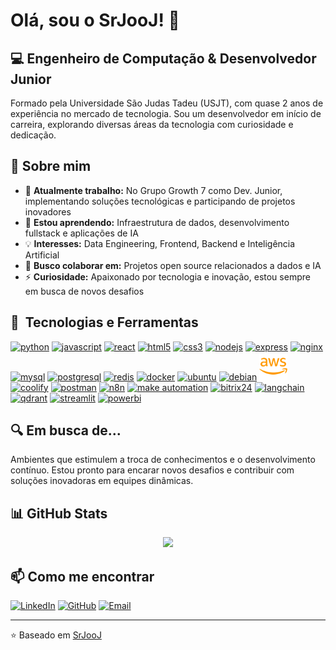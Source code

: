 # Olá, sou o SrJooJ! 👋

## 💻 Engenheiro de Computação & Desenvolvedor Junior

Formado pela Universidade São Judas Tadeu (USJT), com quase 2 anos de experiência no mercado de tecnologia. Sou um desenvolvedor em início de carreira, explorando diversas áreas da tecnologia com curiosidade e dedicação.

## 🚀 Sobre mim

- 🔭 **Atualmente trabalho:** No Grupo Growth 7 como Dev. Junior, implementando soluções tecnológicas e participando de projetos inovadores
- 🌱 **Estou aprendendo:** Infraestrutura de dados, desenvolvimento fullstack e aplicações de IA
- 💡 **Interesses:** Data Engineering, Frontend, Backend e Inteligência Artificial
- 🤝 **Busco colaborar em:** Projetos open source relacionados a dados e IA
- ⚡ **Curiosidade:** Apaixonado por tecnologia e inovação, estou sempre em busca de novos desafios

<h2> 🚀 &nbsp;Tecnologias e Ferramentas</h2>

<p align="left">
  <a href="https://www.python.org/" target="_blank"><img src="https://cdn.jsdelivr.net/gh/devicons/devicon/icons/python/python-original.svg" alt="python" width="45" height="45"/></a>
  <a href="https://developer.mozilla.org/en-US/docs/Web/JavaScript" target="_blank"><img src="https://cdn.jsdelivr.net/gh/devicons/devicon/icons/javascript/javascript-original.svg" alt="javascript" width="45" height="45"/></a>
  <a href="https://reactjs.org/" target="_blank"><img src="https://cdn.jsdelivr.net/gh/devicons/devicon/icons/react/react-original.svg" alt="react" width="45" height="45"/></a>
  <a href="https://developer.mozilla.org/en-US/docs/Web/HTML" target="_blank"><img src="https://cdn.jsdelivr.net/gh/devicons/devicon/icons/html5/html5-original.svg" alt="html5" width="45" height="45"/></a>
  <a href="https://developer.mozilla.org/en-US/docs/Web/CSS" target="_blank"><img src="https://cdn.jsdelivr.net/gh/devicons/devicon/icons/css3/css3-original.svg" alt="css3" width="45" height="45"/></a>
  <a href="https://nodejs.org/" target="_blank"><img src="https://cdn.jsdelivr.net/gh/devicons/devicon/icons/nodejs/nodejs-plain-wordmark.svg" alt="nodejs" width="55" height="55"/></a>
  <a href="https://expressjs.com/" target="_blank"><img src="https://img.icons8.com/officel/80/express-js.png" alt="express" width="45" height="45"/></a>
  <a href="https://nginx.org/" target="_blank"><img src="https://cdn.jsdelivr.net/gh/devicons/devicon/icons/nginx/nginx-original.svg" alt="nginx" width="45" height="45"/></a>
  <a href="https://www.mysql.com/" target="_blank"><img src="https://cdn.jsdelivr.net/gh/devicons/devicon/icons/mysql/mysql-original.svg" alt="mysql" width="45" height="45"/></a>
  <a href="https://www.postgresql.org/" target="_blank"><img src="https://cdn.jsdelivr.net/gh/devicons/devicon/icons/postgresql/postgresql-original.svg" alt="postgresql" width="45" height="45"/></a>
  <a href="https://redis.io/" target="_blank"><img src="https://cdn.jsdelivr.net/gh/devicons/devicon/icons/redis/redis-original.svg" alt="redis" width="45" height="45"/></a>
  <a href="https://www.docker.com/" target="_blank"><img src="https://cdn.jsdelivr.net/gh/devicons/devicon/icons/docker/docker-original.svg" alt="docker" width="45" height="45"/></a>
  <a href="https://ubuntu.com/" target="_blank"><img src="https://cdn.worldvectorlogo.com/logos/ubuntu-4.svg" alt="ubuntu" width="45" height="45"/></a>
  <a href="https://www.debian.org/" target="_blank"><img src="https://cdn.jsdelivr.net/gh/devicons/devicon/icons/debian/debian-original.svg" alt="debian" width="45" height="45"/></a>
  <a href="https://aws.amazon.com/" target="_blank"><img src="https://raw.githubusercontent.com/devicons/devicon/master/icons/amazonwebservices/amazonwebservices-plain-wordmark.svg" alt="aws" width="45" height="45"/></a>
  <a href="https://coolify.io/" target="_blank"><img src="https://coolify.io/favicon.ico" alt="coolify" width="45" height="45"/></a>
  <a href="https://www.postman.com/" target="_blank"><img src="https://www.svgrepo.com/show/354202/postman-icon.svg" alt="postman" width="45" height="45"/></a>
  <a href="https://n8n.io/" target="_blank"><img src="https://avatars.githubusercontent.com/u/45487711" alt="n8n" width="45" height="45"/></a>
  <a href="https://www.make.com/en" target="_blank"><img src="https://www.make.com/favicon.ico" alt="make automation" width="45" height="45"/></a>
  <a href="https://www.bitrix24.com/" target="_blank"><img src="https://www.bitrix24.com/favicon.ico" alt="bitrix24" width="45" height="45"/></a>
  <a href="https://www.langchain.com/" target="_blank"><img src="https://raw.githubusercontent.com/langchain-ai/.github/main/profile/logo-light.svg#gh-dark-mode-only" alt="langchain" width="45" height="45"/></a> 
  <a href="https://qdrant.tech/" target="_blank"><img src="https://qdrant.tech/images/favicon.ico" alt="qdrant" width="45" height="45"/></a>
  <a href="https://streamlit.io/" target="_blank"><img src="https://streamlit.io/images/brand/streamlit-mark-color.svg" alt="streamlit" width="45" height="45"/></a>
  <a href="https://powerbi.microsoft.com/" target="_blank"><img src="https://raw.githubusercontent.com/microsoft/PowerBI-Icons/main/SVG/Power-BI.svg" alt="powerbi" width="45" height="45"/></a>
</p>

## 🔍 Em busca de...

Ambientes que estimulem a troca de conhecimentos e o desenvolvimento contínuo. Estou pronto para encarar novos desafios e contribuir com soluções inovadoras em equipes dinâmicas.

## 📊 GitHub Stats

<div align="center">
  <a href="https://github.com/SrJooJ">
    <img height="180em" src="https://github-readme-stats.vercel.app/api?username=SrJooJ&show_icons=true&theme=dracula&include_all_commits=true&count_private=true"/>
  </a>
</div>

## 📫 Como me encontrar

[![LinkedIn](https://img.shields.io/badge/-LinkedIn-0077B5?style=for-the-badge&logo=linkedin&logoColor=white)](https://www.linkedin.com/in/joao-cruz-j)
[![GitHub](https://img.shields.io/badge/GitHub-100000?style=for-the-badge&logo=github&logoColor=white)](https://github.com/SrJooJ)
[![Email](https://img.shields.io/badge/Email-D14836?style=for-the-badge&logo=gmail&logoColor=white)](mailto:joao.victor1020@outlook.com)

---

⭐️ Baseado em [SrJooJ](https://github.com/SrJooJ)
